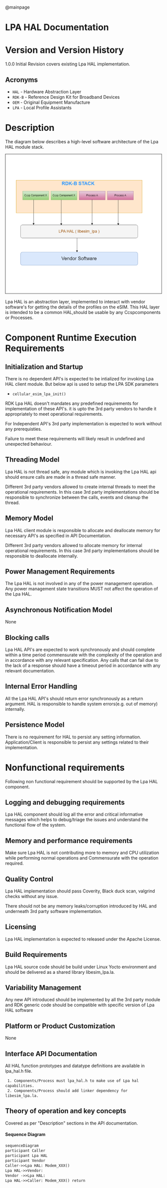 @mainpage

# LPA HAL Documentation

# Version and Version History


1.0.0 Initial Revision covers existing Lpa HAL implementation.

## Acronyms

- `HAL` \- Hardware Abstraction Layer
- `RDK-B` \- Reference Design Kit for Broadband Devices
- `OEM` \- Original Equipment Manufacture
- `LPA` \- Local Profile Assistants

# Description
The diagram below describes a high-level software architecture of the Lpa HAL module stack. 

![Lpa HAL Architecture Diag](images/Lpa_HAL_Architecture.png)

Lpa HAL is an abstraction layer, implemented to interact with vendor software's for getting the details of the profiles on the eSIM.
This HAL layer is intended to be a common HAL,should be usable by any Ccspcomponents or Processes.

# Component Runtime Execution Requirements

## Initialization and Startup

There is no dependent API's is expected to be intialized for invoking Lpa HAL client module. But below api is used to setup the LPA SDK parameters
- `cellular_esim_lpa_init()`

RDK Lpa HAL doesn't mandates any predefined requirements for implementation of these API's. it is upto the 
3rd party vendors to handle it appropriately to meet operational requirements.

For Independent API's 3rd party implementation is expected to work without any prerequisties.

Failure to meet these requirements will likely result in undefined and unexpected behaviour.

## Threading Model

Lpa HAL is not thread safe, any module which is invoking the Lpa HAL api should ensure calls are made in a thread safe manner.

Different 3rd party vendors allowed to create internal threads to meet the operational requirements. In this case 3rd party implementations
should be responsible to synchronize between the calls, events and cleanup the thread.

## Memory Model

Lpa HAL client module is responsible to allocate and deallocate memory for necessary API's as specified in API Documentation.

Different 3rd party vendors allowed to allocate memory for internal operational requirements. In this case 3rd party implementations
should be responsible to deallocate internally.

## Power Management Requirements

The Lpa HAL is not involved in any of the power management operation.
Any power management state transitions MUST not affect the operation of the Lpa HAL. 

## Asynchronous Notification Model
None

## Blocking calls

Lpa HAL API's are expected to work synchronously and should complete within a time period commensurate with the complexity of the operation and in accordance with any relevant specification. 
Any calls that can fail due to the lack of a response should have a timeout period in accordance with any relevant documentation.

## Internal Error Handling

All the Lpa HAL API's should return error synchronously as a return argument. HAL is responsible to handle system errors(e.g. out of memory) internally.

## Persistence Model

There is no requirement for HAL to persist any setting information. Application/Client is responsible to persist any settings related to their implementation.

# Nonfunctional requirements

Following non functional requirement should be supported by the Lpa HAL component.

## Logging and debugging requirements

Lpa HAL component should log all the error and critical informative messages which helps to debug/triage the issues and understand the functional flow of the system.

## Memory and performance requirements

Make sure Lpa HAL is not contributing more to memory and CPU utilization while performing normal operations and Commensurate with the operation required.


## Quality Control

Lpa HAL implementation should pass Coverity, Black duck scan, valgrind checks without any issue.

There should not be any memory leaks/corruption introduced by HAL and underneath 3rd party software implementation.


## Licensing

Lpa HAL implementation is expected to released under the Apache License. 

## Build Requirements

Lpa HAL source code should be build under Linux Yocto environment and should be delivered as a shared library libesim_lpa.la.
  
## Variability Management

Any new API introduced should be implemented by all the 3rd party module and RDK generic code should be compatible with specific version of Lpa HAL software

## Platform or Product Customization

None

## Interface API Documentation

All HAL function prototypes and datatype definitions are available in lpa_hal.h file.
    
     1. Components/Process must lpa_hal.h to make use of Lpa hal capabilities.
     2. Components/Process should add linker dependency for libesim_lpa.la.

## Theory of operation and key concepts

Covered as per "Description" sections in the API documentation.

#### Sequence Diagram

```mermaid
sequenceDiagram
participant Caller
participant Lpa HAL
participant Vendor
Caller->>Lpa HAL: Modem_XXX()
Lpa HAL->>Vendor: 
Vendor ->>Lpa HAL: 
Lpa HAL->>Caller: Modem_XXX() return
```
